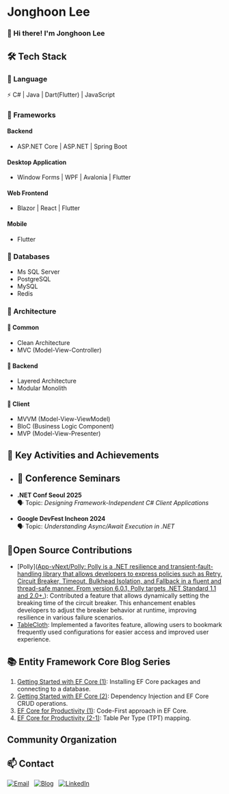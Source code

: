 # Jonghoon Lee  


### 👋 Hi there! I'm Jonghoon Lee
 
## 🛠 Tech Stack
### 📌 Language
⚡ C# | Java | Dart(Flutter) | JavaScript

### 📌 Frameworks
#### Backend
- ASP.NET Core | ASP.NET | Spring Boot
#### Desktop Application
- Window Forms | WPF | Avalonia | Flutter
#### Web Frontend
- Blazor | React | Flutter
#### Mobile
- Flutter

### 📌 Databases
- Ms SQL Server 
- PostgreSQL 
- MySQL 
- Redis
### 📌 Architecture
#### 🔹 Common
- Clean Architecture
- MVC (Model-View-Controller)
#### 🔹 Backend
- Layered Architecture
- Modular Monolith
#### 🔹 Client
- MVVM (Model-View-ViewModel)
- BloC (Business Logic Component)
- MVP (Model-View-Presenter)
  

## 🚀 Key Activities and Achievements
- ## 🎤 Conference Seminars

- **.NET Conf Seoul 2025**  
  🗣 Topic: *Designing Framework-Independent C# Client Applications*  
- **Google DevFest Incheon 2024**  
  🗣 Topic: *Understanding Async/Await Execution in .NET*  


## 🌟Open Source Contributions
- [Polly]([App-vNext/Polly: Polly is a .NET resilience and transient-fault-handling library that allows developers to express policies such as Retry, Circuit Breaker, Timeout, Bulkhead Isolation, and Fallback in a fluent and thread-safe manner. From version 6.0.1, Polly targets .NET Standard 1.1 and 2.0+.](https://github.com/App-vNext/Polly)): Contributed a feature that allows dynamically setting the breaking time of the circuit breaker. This enhancement enables developers to adjust the breaker behavior at runtime, improving resilience in various failure scenarios.
- [TableCloth](https://github.com/jamesnetgroup/leagueoflegends-wpf):   Implemented a favorites feature, allowing users to bookmark frequently used configurations for easier access and improved user experience.

## 📚 Entity Framework Core Blog Series
1. [Getting Started with EF Core (1)](https://devman-hoon.tistory.com/21): Installing EF Core packages and connecting to a database.  
2. [Getting Started with EF Core (2)](https://devman-hoon.tistory.com/21): Dependency Injection and EF Core CRUD operations.  
3. [EF Core for Productivity (1)](https://devman-hoon.tistory.com/25): Code-First approach in EF Core.  
4. [EF Core for Productivity (2-1)](https://blog.atawlee.com/28): Table Per Type (TPT) mapping.  

## Community Organization 

## 📫 Contact
[![Email](https://img.shields.io/badge/email-me@example.com-blue?style=flat&logo=gmail)](mailto:atawlee@hotmail.com)  
[![Blog](https://img.shields.io/badge/Blog-Visit-blue?style=flat&logo=dev.to)](https://blog.atawlee.com)  
[![LinkedIn](https://img.shields.io/badge/LinkedIn-Profile-blue?style=flat&logo=linkedin)](https://www.linkedin.com/in/atawlee/)
